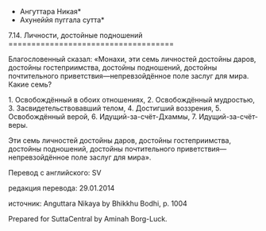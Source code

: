 * Ангуттара Никая*
* Ахунеййя пуггала сутта*

7\.14\. Личности, достойные подношений
\=\=\=\=\=\=\=\=\=\=\=\=\=\=\=\=\=\=\=\=\=\=\=\=\=\=\=\=\=\=\=\=\=\=\=\=

Благословенный сказал: «Монахи, эти семь личностей достойны даров, достойны гостеприимства, достойны подношений, достойны почтительного приветствия—непревзойдённое поле заслуг для мира\. Какие семь?

1\. Освобождённый в обоих отношениях,
2\. Освобождённый мудростью,
3\. Засвидетельствовавший телом,
4\. Достигший воззрения,
5\. Освобождённый верой,
6\. Идущий\-за\-счёт\-Дхаммы,
7\. Идущий\-за\-счёт\-веры\.

Эти семь личностей достойны даров, достойны гостеприимства, достойны подношений, достойны почтительного приветствия—непревзойдённое поле заслуг для мира»\.

Перевод с английского: SV

редакция перевода: 29\.01\.2014

источник: Anguttara Nikaya by Bhikkhu Bodhi, p\. 1004

Prepared for SuttaCentral by Aminah Borg\-Luck\.